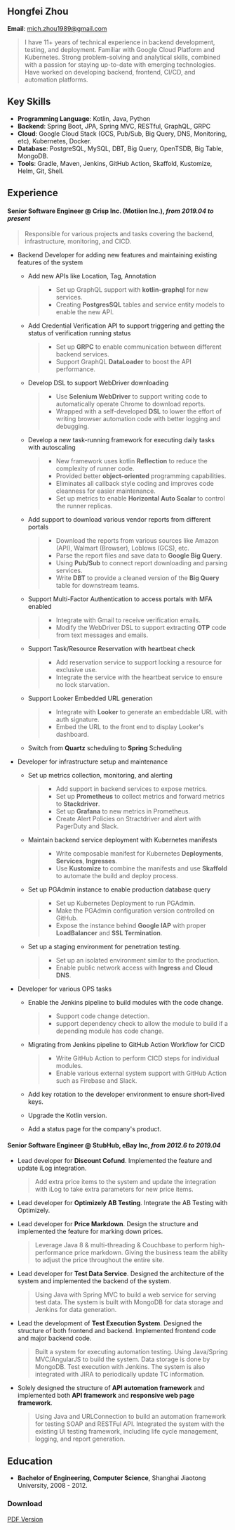 ## Hongfei Zhou

**Email**: mich.zhou1989@gmail.com  


> I have 11+ years of technical experience in backend development, testing, and deployment. Familiar with Google Cloud
> Platform and Kubernetes. Strong problem-solving and analytical skills, combined with a passion for staying up-to-date
> with emerging technologies. Have worked on developing backend, frontend, CI/CD, and automation platforms.

## Key Skills

- **Programming Language**: Kotlin, Java, Python
- **Backend**: Spring Boot, JPA, Spring MVC, RESTful, GraphQL, GRPC
- **Cloud**: Google Cloud Stack (GCS, Pub/Sub, Big Query, DNS, Monitoring, etc), Kubernetes, Docker.
- **Database**: PostgreSQL, MySQL, DBT, Big Query, OpenTSDB, Big Table, MongoDB.
- **Tools**: Gradle, Maven, Jenkins, GitHub Action, Skaffold, Kustomize, Helm, Git, Shell.

## Experience

#### Senior Software Engineer @ Crisp Inc. (Motiion Inc.), *from 2019.04 to present*

> Responsible for various projects and tasks covering the backend, infrastructure, monitoring, and CICD.

- Backend Developer for adding new features and maintaining existing features of the system
    - Add new APIs like Location, Tag, Annotation

      > * Set up GraphQL support with **kotlin-graphql** for new services.
      > * Creating **PostgresSQL** tables and service entity models to enable the new API.

    - Add Credential Verification API to support triggering and getting the status of verification running status

      > * Set up **GRPC** to enable communication between different backend services.
      > * Support GraphQL **DataLoader** to boost the API performance.

    - Develop DSL to support WebDriver downloading

      > * Use **Selenium WebDriver** to support writing code to automatically operate Chrome to download reports.
      > * Wrapped with a self-developed **DSL** to lower the effort of writing browser automation code with better
          logging and debugging.

    - Develop a new task-running framework for executing daily tasks with autoscaling

      > * New framework uses kotlin **Reflection** to reduce the complexity of runner code.
      > * Provided better **object-oriented** programming capabilities.
      > * Eliminates all callback style coding and improves code cleanness for easier maintenance.
      > * Set up metrics to enable **Horizontal Auto Scalar** to control the runner replicas.

    - Add support to download various vendor reports from different portals

      > * Download the reports from various sources like Amazon (API), Walmart (Browser), Loblows (GCS), etc.
      > * Parse the report files and save data to **Google Big Query**.
      > * Using **Pub/Sub** to connect report downloading and parsing services.
      > * Write **DBT** to provide a cleaned version of the **Big Query** table for downstream teams.

    - Support Multi-Factor Authentication to access portals with MFA enabled

      > * Integrate with Gmail to receive verification emails.
      > * Modify the WebDriver DSL to support extracting **OTP** code from text messages and emails.

    - Support Task/Resource Reservation with heartbeat check

      > * Add reservation service to support locking a resource for exclusive use.
      > * Integrate the service with the heartbeat service to ensure no lock starvation.

    - Support Looker Embedded URL generation

      > * Integrate with **Looker** to generate an embeddable URL with auth signature.
      > * Embed the URL to the front end to display Looker's dashboard.

    - Switch from **Quartz** scheduling to **Spring** Scheduling

- Developer for infrastructure setup and maintenance

    - Set up metrics collection, monitoring, and alerting

      > * Add support in backend services to expose metrics.
      > * Set up **Prometheus** to collect metrics and forward metrics to **Stackdriver**.
      > * Set up **Grafana** to new metrics in Prometheus.
      > * Create Alert Policies on Stractdriver and alert with PagerDuty and Slack.

    - Maintain backend service deployment with Kubernetes manifests
    
      > * Write composable manifest for Kubernetes **Deployments**, **Services**, **Ingresses**.
      > * Use **Kustomize** to combine the manifests and use **Skaffold** to automate the build and deploy process.

    - Set up PGAdmin instance to enable production database query
    
      > * Set up Kubernetes Deployment to run PGAdmin.
      > * Make the PGAdmin configuration version controlled on GitHub.
      > * Expose the instance behind **Google IAP** with proper **LoadBalancer** and **SSL Termination**.

    - Set up a staging environment for penetration testing.

      > * Set up an isolated environment similar to the production.
      > * Enable public network access with **Ingress** and **Cloud DNS**.

- Developer for various OPS tasks

    - Enable the Jenkins pipeline to build modules with the code change.

      > * Support code change detection.
      > * support dependency check to allow the module to build if a depending module has code change.

    - Migrating from Jenkins pipeline to GitHub Action Workflow for CICD

      > * Write GitHub Action to perform CICD steps for individual modules.
      > * Enable various external system support with GitHub Action such as Firebase and Slack.

    - Add key rotation to the developer environment to ensure short-lived keys.
    - Upgrade the Kotlin version.
    - Add a status page for the company's product.

#### Senior Software Engineer @ StubHub, eBay Inc, *from 2012.6 to 2019.04*

- Lead developer for **Discount Cofund**. Implemented the feature and update iLog integration.

  > Add extra price items to the system and update the integration with iLog to take extra parameters for new price
  items.

- Lead developer for **Optimizely AB Testing**. Integrate the AB Testing with Optimizely.

- Lead developer for **Price Markdown**. Design the structure and implemented the feature for marking down prices.
  > Leverage Java 8 & multi-threading & Couchbase to perform high-performance price markdown. Giving the business team
  the ability to adjust the price throughout the entire site.

- Lead developer for **Test Data Service**. Designed the architecture of the system and implemented the backend of the
  system.
  > Using Java with Spring MVC to build a web service for serving test data. The system is built with MongoDB for data
  storage and Jenkins for data generation.

- Lead the development of **Test Execution System**. Designed the structure of both frontend and backend. Implemented
  frontend code and major backend code.
  > Built a system for executing automation testing. Using Java/Spring MVC/AngularJS to build the system. Data storage
  is done by MongoDB. Test execution with Jenkins. The system is also integrated with JIRA to periodically update TC
  information.

- Solely designed the structure of **API automation framework** and implemented both **API framework** and **responsive
  web page framework**.
  > Using Java and URLConnection to build an automation framework for testing SOAP and RESTFul API. Integrated the
  system with the existing UI testing framework, including life cycle management, logging, and report generation.

## Education

- **Bachelor of Engineering, Computer Science**, Shanghai Jiaotong University, 2008 - 2012.

### Download  
[PDF Version](hongfei.pdf)
